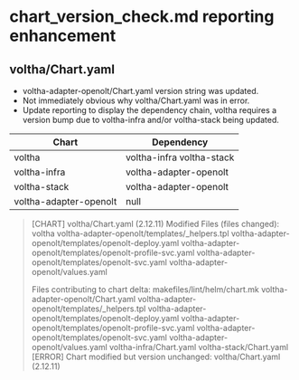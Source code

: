 # chart_version_check.md reporting enhancement

## voltha/Chart.yaml

- voltha-adapter-openolt/Chart.yaml version string was updated.
- Not immediately obvious why voltha/Chart.yaml was in error.
- Update reporting to display the dependency chain, voltha requires
  a version bump due to voltha-infra and/or voltha-stack being updated.

| Chart                  | Dependency                |
| ---------------------- | ------------------------- |
| voltha                 | voltha-infra voltha-stack |
| voltha-infra           | voltha-adapter-openolt    |
| voltha-stack           | voltha-adapter-openolt    |
| voltha-adapter-openolt | null                      |
    

> [CHART] voltha/Chart.yaml                                            (2.12.11)
>     Modified Files (files changed): voltha
>         voltha-adapter-openolt/templates/_helpers.tpl
>   voltha-adapter-openolt/templates/openolt-deploy.yaml
>   voltha-adapter-openolt/templates/openolt-profile-svc.yaml
>   voltha-adapter-openolt/templates/openolt-svc.yaml
>   voltha-adapter-openolt/values.yaml
> 
>   Files contributing to chart delta:
>   makefiles/lint/helm/chart.mk
>   voltha-adapter-openolt/Chart.yaml
>   voltha-adapter-openolt/templates/_helpers.tpl
>   voltha-adapter-openolt/templates/openolt-deploy.yaml
>   voltha-adapter-openolt/templates/openolt-profile-svc.yaml
>   voltha-adapter-openolt/templates/openolt-svc.yaml
>   voltha-adapter-openolt/values.yaml
>   voltha-infra/Chart.yaml
>   voltha-stack/Chart.yaml
> [ERROR] Chart modified but version unchanged: voltha/Chart.yaml (2.12.11)
